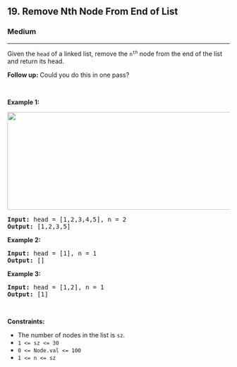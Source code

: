 <h2>19. Remove Nth Node From End of List</h2><h3>Medium</h3><hr><div bis_skin_checked="1"><p>Given the <code>head</code> of a linked list, remove the <code>n<sup>th</sup></code> node from the end of the list and return its head.</p>

<p><strong>Follow up:</strong>&nbsp;Could you do this in one pass?</p>

<p>&nbsp;</p>
<p><strong>Example 1:</strong></p>
<img alt="" src="https://assets.leetcode.com/uploads/2020/10/03/remove_ex1.jpg" style="width: 542px; height: 222px;">
<pre><strong>Input:</strong> head = [1,2,3,4,5], n = 2
<strong>Output:</strong> [1,2,3,5]
</pre>

<p><strong>Example 2:</strong></p>

<pre><strong>Input:</strong> head = [1], n = 1
<strong>Output:</strong> []
</pre>

<p><strong>Example 3:</strong></p>

<pre><strong>Input:</strong> head = [1,2], n = 1
<strong>Output:</strong> [1]
</pre>

<p>&nbsp;</p>
<p><strong>Constraints:</strong></p>

<ul>
	<li>The number of nodes in the list is <code>sz</code>.</li>
	<li><code>1 &lt;= sz &lt;= 30</code></li>
	<li><code>0 &lt;= Node.val &lt;= 100</code></li>
	<li><code>1 &lt;= n &lt;= sz</code></li>
</ul>
</div>